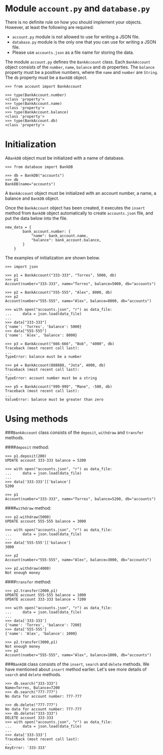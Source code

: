 # Module `account.py` and `database.py`


There is no definite rule on how you should implement your objects.  However, at
least the following are required:

* `account.py` module is not allowed to use for writing a JSON file. 
* `database.py` module is the only one that you can use for writing a JSON file.
* Please use `accounts.json` as a file name for storing the data.</u>

The module `account.py` defines the `BankAccount` class.  Each `ฺBankAccount` object consists of
the `number`, `name`, `balance` and `db` properties.  The `balance` property must be a positive numbers, where the `name` 
and `number` are `String`. The `db` property must be a `BankDB` object.

    >>> from account import BankAccount

    >>> type(BankAccount.number)
    <class 'property'>
    >>> type(BankAccount.name)
    <class 'property'>
    >>> type(BankAccount.balance)
    <class 'property'>
    >>> type(BankAccount.db)
    <class 'property'>


Initialization
==============

 A`BankDB` object must be initialized with a name of database.

    >>> from database import BankDB

    >>> db = BankDB("accounts")
    >>> db
    BankDB(name="accounts")

A `BankAccount` object must be initialized with an account number, a name, a balance and `BankDB` object.

Once the `BankAccount` object has been created, it executes the `insert` method from `BankDB` object automatically to create `accounts.json` file, 
and put the data below into the file.

    new_data = {
            bank_account.number: {
                "name": bank_account.name,
                "balance": bank_account.balance,
            }
        }

The examples of initialization are shown below.

    >>> import json

    >>> p1 = BankAccount("333-333", "Torres", 5000, db)
    >>> p1
    Account(number="333-333", name="Torres", balance=5000, db="accounts")

    >>> p2 = BankAccount("555-555", "Alex", 8000, db)
    >>> p2
    Account(number="555-555", name="Alex", balance=8000, db="accounts")

    >>> with open("accounts.json", "r") as data_file:
    ...     data = json.load(data_file)
    ... 
    >>> data["333-333"]
    {'name': 'Torres', 'balance': 5000}
    >>> data["555-555"]
    {'name': 'Alex', 'balance': 8000}

    >>> p3 = BankAccount("666-666", "Bob", "4000", db)
    Traceback (most recent call last):
    ...
    TypeError: balance must be a number

    >>> p4 = BankAccount(888888, "Jota", 4000, db)
    Traceback (most recent call last):
    ...
    TypeError: account number must be a string

    >>> p5 = BankAccount("999-999", "Mane", -500, db)
    Traceback (most recent call last):
    ...
    ValueError: balance must be greater than zero


Using methods
===================

###`BankAccount` class consists of the `deposit`, `withdraw` and `transfer` methods.


####`deposit` method: 

    >>> p1.deposit(200)
    UPDATE account 333-333 balance = 5200

    >>> with open("accounts.json", "r") as data_file:
    ...     data = json.load(data_file)
    ...
    >>> data['333-333']['balance']
    5200

    >>> p1
    Account(number="333-333", name="Torres", balance=5200, db="accounts")

####`withdraw` method:

    >>> p2.withdraw(5000)
    UPDATE account 555-555 balance = 3000

    >>> with open("accounts.json", "r") as data_file:
    ...     data = json.load(data_file)
    ...
    >>> data['555-555']['balance']
    3000

    >>> p2
    Account(number="555-555", name="Alex", balance=3000, db="accounts")

    >>> p2.withdraw(4000)
    Not enough money

####`transfer` method:

    >>> p2.transfer(2000,p1)
    UPDATE account 555-555 balance = 1000
    UPDATE account 333-333 balance = 7200

    >>> with open("accounts.json", "r") as data_file:
    ...     data = json.load(data_file)
    ...
    >>> data['333-333']
    {'name': 'Torres', 'balance': 7200}
    >>> data['555-555']
    {'name': 'Alex', 'balance': 1000}

    >>> p2.transfer(3000,p1)
    Not enough money
    >>> p2
    Account(number="555-555", name="Alex", balance=1000, db="accounts")

###`BankDB` class consists of the `insert`, `search` and `delete` methods.
We have mentioned about `insert` method earlier. Let's see more details of `search` and `delete` methods.

    >>> db.search("333-333")
    Name=Torres, Balance=7200
    >>> db.search("777-777")
    No data for account number: 777-777

    >>> db.delete("777-777")
    No data for account number: 777-777
    >>> db.delete("333-333")
    DELETE account 333-333
    >>> with open("accounts.json", "r") as data_file:
    ...     data = json.load(data_file)
    ...
    >>> data['333-333']
    Traceback (most recent call last):
    ...
    KeyError: '333-333'

